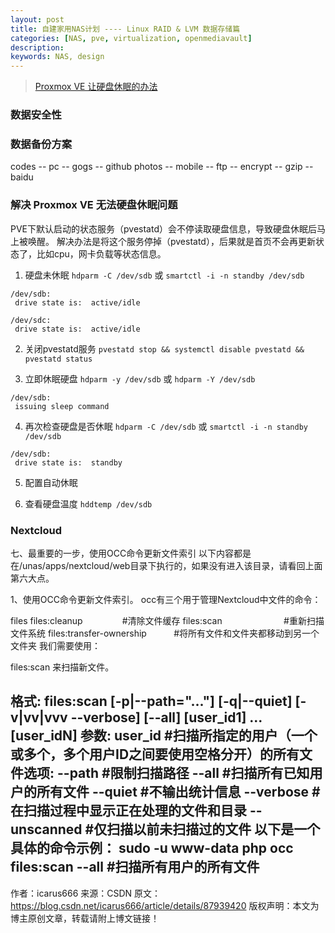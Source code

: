 ```yaml
---
layout: post
title: 自建家用NAS计划 ---- Linux RAID & LVM 数据存储篇
categories: [NAS, pve, virtualization, openmediavault]
description: 
keywords: NAS, design
---
```


> [Proxmox VE 让硬盘休眠的办法](https://blog.myds.cloud/archives/proxmox-ve-spin-down-hard-disk.html)

### 数据安全性

### 数据备份方案

codes -- pc -- gogs -- github
photos -- mobile -- ftp -- encrypt -- gzip -- baidu

### 解决 Proxmox VE 无法硬盘休眠问题
PVE下默认启动的状态服务（pvestatd）会不停读取硬盘信息，导致硬盘休眠后马上被唤醒。
解决办法是将这个服务停掉（pvestatd），后果就是首页不会再更新状态了，比如cpu，网卡负载等状态信息。

1. 硬盘未休眠
`hdparm -C /dev/sdb` 或 `smartctl -i -n standby /dev/sdb`
```shell
/dev/sdb:
 drive state is:  active/idle

/dev/sdc:
 drive state is:  active/idle
```

2. 关闭pvestatd服务
`pvestatd stop && systemctl disable pvestatd && pvestatd status`

3. 立即休眠硬盘
`hdparm -y /dev/sdb` 或 `hdparm -Y /dev/sdb`
```
/dev/sdb:
 issuing sleep command
```

4. 再次检查硬盘是否休眠
`hdparm -C /dev/sdb` 或 `smartctl -i -n standby /dev/sdb`
```shell
/dev/sdb:
 drive state is:  standby
```

5. 配置自动休眠

6. 查看硬盘温度
`hddtemp /dev/sdb`



### Nextcloud
七、最重要的一步，使用OCC命令更新文件索引
以下内容都是在/unas/apps/nextcloud/web目录下执行的，如果没有进入该目录，请看回上面第六大点。

1、使用OCC命令更新文件索引。
occ有三个用于管理Nextcloud中文件的命令：

files files:cleanup                #清除文件缓存 
files:scan                         #重新扫描文件系统 
files:transfer-ownership           #将所有文件和文件夹都移动到另一个文件夹
我们需要使用：

files:scan
来扫描新文件。

格式: files:scan [-p|--path="..."] [-q|--quiet] [-v|vv|vvv --verbose] [--all] [user_id1] ... [user_idN]
参数: user_id #扫描所指定的用户（一个或多个，多个用户ID之间要使用空格分开）的所有文件
​​​​​​​选项: --path #限制扫描路径 --all #扫描所有已知用户的所有文件 --quiet #不输出统计信息 --verbose #在扫描过程中显示正在处理的文件和目录 --unscanned #仅扫描以前未扫描过的文件
以下是一个具体的命令示例：
sudo -u www-data php occ files:scan --all   #扫描所有用户的所有文件
--------------------- 
作者：icarus666 
来源：CSDN 
原文：https://blog.csdn.net/icarus666/article/details/87939420 
版权声明：本文为博主原创文章，转载请附上博文链接！